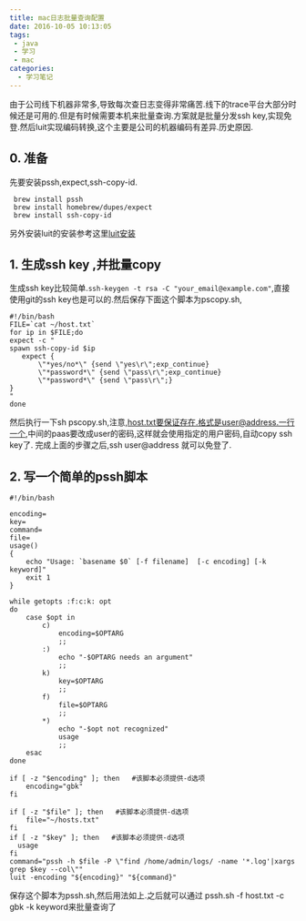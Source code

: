```yaml
---
title: mac日志批量查询配置
date: 2016-10-05 10:13:05
tags: 
 - java 
 - 学习 
 - mac
categories: 
  - 学习笔记
---
```


由于公司线下机器非常多,导致每次查日志变得非常痛苦.线下的trace平台大部分时候还是可用的.但是有时候需要本机来批量查询.方案就是批量分发ssh key,实现免登.然后luit实现编码转换,这个主要是公司的机器编码有差异.历史原因.


## 0. 准备

   先要安装pssh,expect,ssh-copy-id.
   ````  	
	brew install pssh
	brew install homebrew/dupes/expect
	brew install ssh-copy-id
   ````

   另外安装luit的安装参考这里[luit安装](http://www.jianshu.com/p/69382cb499db)
## 1. 生成ssh key ,并批量copy

   生成ssh key比较简单.`ssh-keygen -t rsa -C "your_email@example.com"`,直接使用git的ssh key也是可以的.然后保存下面这个脚本为pscopy.sh,
 ````
#!/bin/bash
FILE=`cat ~/host.txt`
for ip in $FILE;do
expect -c "
spawn ssh-copy-id $ip
    expect {
        \"*yes/no*\" {send \"yes\r\";exp_continue}
        \"*password*\" {send \"pass\r\";exp_continue}
        \"*password*\" {send \"pass\r\";}
}
"
done

 ````

   然后执行一下sh pscopy.sh,注意,host.txt要保证存在.格式是user@address.一行一个,中间的paas要改成user的密码,这样就会使用指定的用户密码,自动copy ssh key了.
完成上面的步骤之后,ssh user@address 就可以免登了.


## 2. 写一个简单的pssh脚本

````
#!/bin/bash

encoding=
key=
command=
file=
usage()
{
    echo "Usage: `basename $0` [-f filename]  [-c encoding] [-k keyword]"
    exit 1
}

while getopts :f:c:k: opt
do  
    case $opt in
        c)  
            encoding=$OPTARG
            ;;
        :)
            echo "-$OPTARG needs an argument"
            ;;
        k)  
            key=$OPTARG
            ;;
        f)
            file=$OPTARG
            ;;
        *)  
            echo "-$opt not recognized"
            usage
            ;;
    esac
done

if [ -z "$encoding" ]; then   #该脚本必须提供-d选项
    encoding="gbk"
fi

if [ -z "$file" ]; then   #该脚本必须提供-d选项
    file="~/hosts.txt"
fi
if [ -z "$key" ]; then   #该脚本必须提供-d选项
  usage
fi
command="pssh -h $file -P \"find /home/admin/logs/ -name '*.log'|xargs grep $key --col\""
luit -encoding "${encoding}" "${command}"

````

保存这个脚本为pssh.sh,然后用法如上.之后就可以通过 pssh.sh -f host.txt -c gbk -k keyword来批量查询了